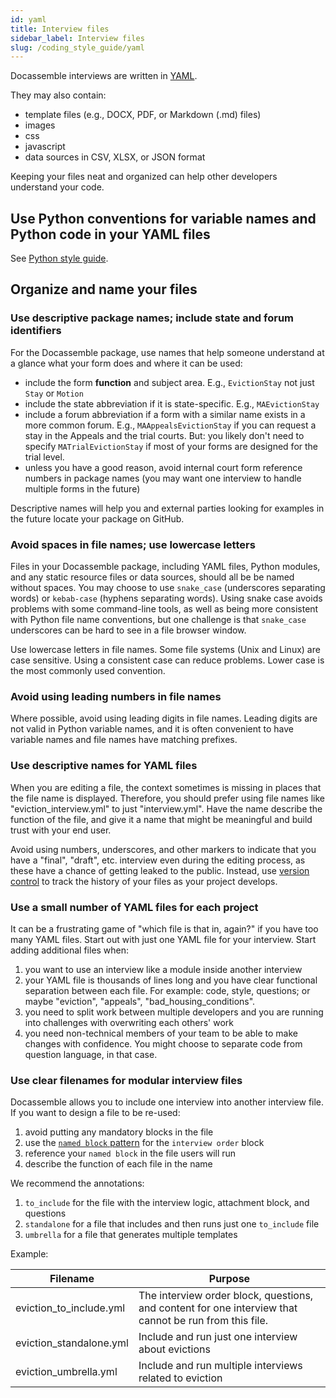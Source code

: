```yaml
---
id: yaml
title: Interview files
sidebar_label: Interview files
slug: /coding_style_guide/yaml
---
```


Docassemble interviews are written in
[YAML](https://suffolklitlab.org/legal-tech-class/docs/yaml).

They may also contain:

* template files (e.g., DOCX, PDF, or Markdown (.md) files)
* images
* css
* javascript
* data sources in CSV, XLSX, or JSON format

Keeping your files neat and organized can help other developers understand
your code.

## Use Python conventions for variable names and Python code in your YAML files

See [Python style guide](python.md).

## Organize and name your files

### Use descriptive package names; include state and forum identifiers

For the Docassemble package, use names that help someone understand at a glance
what your form does and where it can be used:

* include the form **function** and subject area. E.g., `EvictionStay` not
  just `Stay` or `Motion`
* include the state abbreviation if it is state-specific. E.g., `MAEvictionStay`
* include a forum abbreviation if a form with a similar name exists in a more
  common forum. E.g., `MAAppealsEvictionStay` if you can request a stay in the
  Appeals and the trial courts. But: you likely don't need to specify
  `MATrialEvictionStay` if most of your forms are designed for the trial level.
* unless you have a good reason, avoid internal court form reference numbers in
  package names (you may want one interview to handle multiple forms in the
  future)

Descriptive names will help you and external parties looking for examples in the
future locate your package on GitHub.

### Avoid spaces in file names; use lowercase letters

Files in your Docassemble package, including YAML files, Python modules, and any
static resource files or data sources, should all be be named without spaces.
You may choose to use `snake_case` (underscores separating words) or `kebab-case`
(hyphens separating words). Using snake case avoids problems with some
command-line tools, as well as being more consistent with Python file name
conventions, but one challenge is that `snake_case` underscores can be hard to see
in a file browser window.

Use lowercase letters in file names. Some file systems (Unix and Linux) are
case sensitive. Using a consistent case can reduce problems. Lower case is
the most commonly used convention.

### Avoid using leading numbers in file names

Where possible, avoid using leading digits in file names. Leading digits
are not valid in Python variable names, and it is often convenient to have
variable names and file names have matching prefixes.

### Use descriptive names for YAML files

When you are editing a file, the context sometimes is missing in places that the
file name is displayed. Therefore, you should prefer using file names like
"eviction_interview.yml" to just "interview.yml". Have the name describe the
function of the file, and give it a name that might be meaningful and build
trust with your end user.

Avoid using numbers, underscores, and other markers to indicate that you have a
"final", "draft", etc. interview even during the editing process, as these have
a chance of getting leaked to the public. Instead, use [version
control](../authoring/github.md) to track the history of your files as your project develops.

### Use a small number of YAML files for each project

It can be a frustrating game of "which file is that in, again?" if you have too
many YAML files. Start out with just one YAML file for your interview. Start
adding additional files when:

1. you want to use an interview like a module inside another interview
1. your YAML file is thousands of lines long and you have clear functional
   separation between each file. For example: code, style, questions; or
   maybe "eviction", "appeals", "bad_housing_conditions".
1. you need to split work between multiple developers and you are running into
   challenges with overwriting each others' work
1. you need non-technical members of your team to be able to make changes with
   confidence. You might choose to separate code from question language, in that
   case.

### Use clear filenames for modular interview files

Docassemble allows you to include one interview into another interview file.
If you want to design a file to be re-used:

1. avoid putting any mandatory blocks in the file
1. use the [`named block` pattern](https://suffolklitlab.org/legal-tech-class/docs/practical-guide-docassemble/controlling-interview-order#triggering-code-and-then-continuing-using-named-blocks) for the `interview order` block
1. reference your `named block` in the file users will run
1. describe the function of each file in the name

We recommend the annotations:

1. `to_include` for the file with the interview logic, attachment block, and questions
1. `standalone` for a file that includes and then runs just one `to_include` file
1. `umbrella` for a file that generates multiple templates

Example:

Filename                | Purpose
------------------------|--------------
eviction_to_include.yml | The interview order block, questions, and content for one interview that cannot be run from this file.
eviction_standalone.yml | Include and run just one interview about evictions
eviction_umbrella.yml   | Include and run multiple interviews related to eviction
